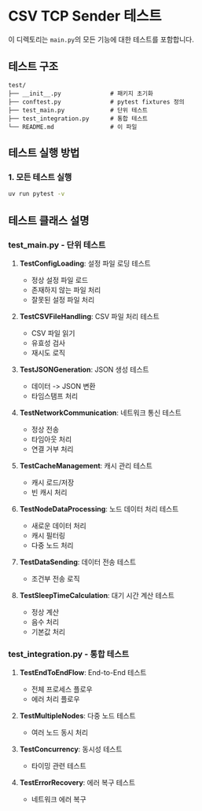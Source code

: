 # CSV TCP Sender 테스트

이 디렉토리는 `main.py`의 모든 기능에 대한 테스트를 포함합니다.

## 테스트 구조

```
test/
├── __init__.py              # 패키지 초기화
├── conftest.py              # pytest fixtures 정의
├── test_main.py             # 단위 테스트
├── test_integration.py      # 통합 테스트
└── README.md                # 이 파일
```


## 테스트 실행 방법

### 1. 모든 테스트 실행
```bash
uv run pytest -v
```


## 테스트 클래스 설명

### test_main.py - 단위 테스트

1. **TestConfigLoading**: 설정 파일 로딩 테스트
   - 정상 설정 파일 로드
   - 존재하지 않는 파일 처리
   - 잘못된 설정 파일 처리

2. **TestCSVFileHandling**: CSV 파일 처리 테스트
   - CSV 파일 읽기
   - 유효성 검사
   - 재시도 로직

3. **TestJSONGeneration**: JSON 생성 테스트
   - 데이터 -> JSON 변환
   - 타임스탬프 처리

4. **TestNetworkCommunication**: 네트워크 통신 테스트
   - 정상 전송
   - 타임아웃 처리
   - 연결 거부 처리

5. **TestCacheManagement**: 캐시 관리 테스트
   - 캐시 로드/저장
   - 빈 캐시 처리

6. **TestNodeDataProcessing**: 노드 데이터 처리 테스트
   - 새로운 데이터 처리
   - 캐시 필터링
   - 다중 노드 처리

7. **TestDataSending**: 데이터 전송 테스트
   - 조건부 전송 로직

8. **TestSleepTimeCalculation**: 대기 시간 계산 테스트
   - 정상 계산
   - 음수 처리
   - 기본값 처리

### test_integration.py - 통합 테스트

1. **TestEndToEndFlow**: End-to-End 테스트
   - 전체 프로세스 플로우
   - 에러 처리 플로우

2. **TestMultipleNodes**: 다중 노드 테스트
   - 여러 노드 동시 처리

3. **TestConcurrency**: 동시성 테스트
   - 타이밍 관련 테스트

4. **TestErrorRecovery**: 에러 복구 테스트
   - 네트워크 에러 복구
